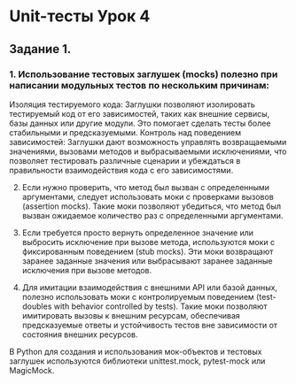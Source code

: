 # Unit-тесты Урок 4



## Задание 1. 


### 1. Использование тестовых заглушек (mocks) полезно при написании модульных тестов по нескольким причинам:

Изоляция тестируемого кода: Заглушки позволяют изолировать тестируемый код от его зависимостей, таких как внешние сервисы, базы данных или другие модули. Это помогает сделать тесты более стабильными и предсказуемыми.
Контроль над поведением зависимостей: Заглушки дают возможность управлять возвращаемыми значениями, вызовами методов и выбрасываемыми исключениями, что позволяет тестировать различные сценарии и убеждаться в правильности взаимодействия кода с его зависимостями.

2. Если нужно проверить, что метод был вызван с определенными аргументами, следует использовать моки с проверками вызовов (assertion mocks). Такие моки позволяют убедиться, что метод был вызван ожидаемое количество раз с определенными аргументами.

3. Если требуется просто вернуть определенное значение или выбросить исключение при вызове метода, используются моки с фиксированным поведением (stub mocks). Эти моки возвращают заранее заданные значения или выбрасывают заранее заданные исключения при вызове методов.

4. Для имитации взаимодействия с внешними API или базой данных, полезно использовать моки с контролируемым поведением (test-doubles with behavior controlled by tests). Такие моки позволяют имитировать вызовы к внешним ресурсам, обеспечивая предсказуемые ответы и устойчивость тестов вне зависимости от состояния внешних ресурсов.

В Python для создания и использования мок-объектов и тестовых заглушек используются библиотеки unittest.mock, pytest-mock или MagicMock.
